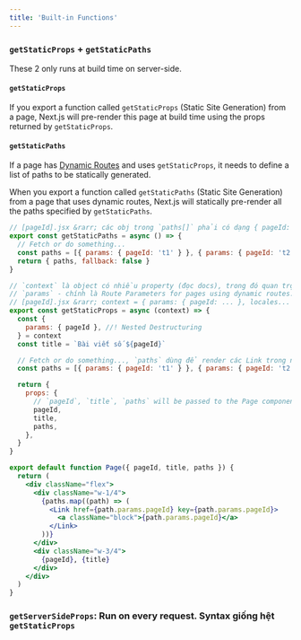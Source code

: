 ```yaml
---
title: 'Built-in Functions'
---
```


### `getStaticProps` + `getStaticPaths`

These 2 only runs at build time on server-side.

#### `getStaticProps`

If you export a function called `getStaticProps` (Static Site Generation) from a page, Next.js will pre-render this page at build time using the props returned by `getStaticProps`.

#### `getStaticPaths`

If a page has [Dynamic Routes](https://nextjs.org/docs/routing/dynamic-routes) and uses `getStaticProps`, it needs to define a list of paths to be statically generated.

When you export a function called `getStaticPaths` (Static Site Generation) from a page that uses dynamic routes, Next.js will statically pre-render all the paths specified by `getStaticPaths`.

```jsx
// [pageId].jsx &rarr; các obj trong `paths[]` phải có dạng { pageId: ... }
export const getStaticPaths = async () => {
  // Fetch or do something...
  const paths = [{ params: { pageId: 't1' } }, { params: { pageId: 't2' } }]
  return { paths, fallback: false }
}

// `context` là object có nhiều property (đọc docs), trong đó quan trọng nhất là
// `params` - chính là Route Parameters for pages using dynamic routes.
// [pageId].jsx &rarr; context = { params: { pageId: ... }, locales... }
export const getStaticProps = async (context) => {
  const {
    params: { pageId }, //! Nested Destructuring
  } = context
  const title = `Bài viết số ${pageId}`

  // Fetch or do something..., `paths` dùng để render các Link trong navBar
  const paths = [{ params: { pageId: 't1' } }, { params: { pageId: 't2' } }]

  return {
    props: {
      // `pageId`, `title`, `paths` will be passed to the Page component as props
      pageId,
      title,
      paths,
    },
  }
}

export default function Page({ pageId, title, paths }) {
  return (
    <div className="flex">
      <div className="w-1/4">
        {paths.map((path) => (
          <Link href={path.params.pageId} key={path.params.pageId}>
            <a className="block">{path.params.pageId}</a>
          </Link>
        ))}
      </div>
      <div className="w-3/4">
        {pageId}, {title}
      </div>
    </div>
  )
}
```

### `getServerSideProps`: Run on every request. Syntax giống hệt `getStaticProps`
